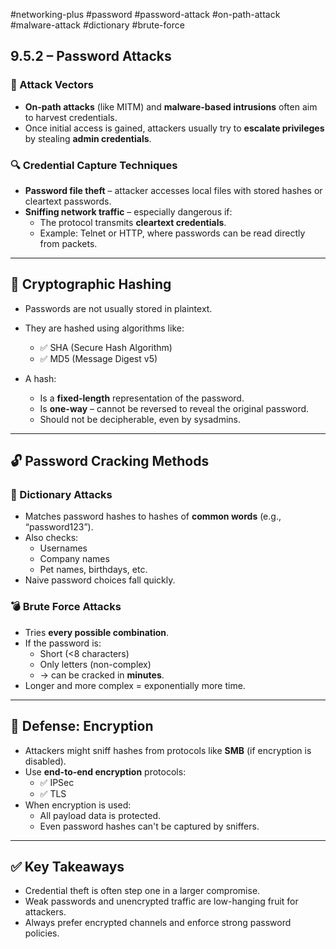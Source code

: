 #networking-plus #password #password-attack #on-path-attack #malware-attack #dictionary #brute-force 

## 9.5.2 – Password Attacks

### 🧱 Attack Vectors

- **On-path attacks** (like MITM) and **malware-based intrusions** often aim to harvest credentials.
- Once initial access is gained, attackers usually try to **escalate privileges** by stealing **admin credentials**.

### 🔍 Credential Capture Techniques

- **Password file theft** – attacker accesses local files with stored hashes or cleartext passwords.
- **Sniffing network traffic** – especially dangerous if:
  - The protocol transmits **cleartext credentials**.
  - Example: Telnet or HTTP, where passwords can be read directly from packets.

---

## 🧱 Cryptographic Hashing

- Passwords are not usually stored in plaintext.
- They are hashed using algorithms like:
  - ✅ SHA (Secure Hash Algorithm)
  - ✅ MD5 (Message Digest v5)

- A hash:
  - Is a **fixed-length** representation of the password.
  - Is **one-way** – cannot be reversed to reveal the original password.
  - Should not be decipherable, even by sysadmins.

---

## 🔓 Password Cracking Methods

### 📖 Dictionary Attacks

- Matches password hashes to hashes of **common words** (e.g., “password123”).
- Also checks:
  - Usernames
  - Company names
  - Pet names, birthdays, etc.
- Naive password choices fall quickly.

### 💣 Brute Force Attacks

- Tries **every possible combination**.
- If the password is:
  - Short (<8 characters)
  - Only letters (non-complex)
  - → can be cracked in **minutes**.
- Longer and more complex = exponentially more time.

---

## 🔐 Defense: Encryption

- Attackers might sniff hashes from protocols like **SMB** (if encryption is disabled).
- Use **end-to-end encryption** protocols:
  - ✅ IPSec
  - ✅ TLS
- When encryption is used:
  - All payload data is protected.
  - Even password hashes can't be captured by sniffers.

---

## ✅ Key Takeaways

- Credential theft is often step one in a larger compromise.
- Weak passwords and unencrypted traffic are low-hanging fruit for attackers.
- Always prefer encrypted channels and enforce strong password policies.


